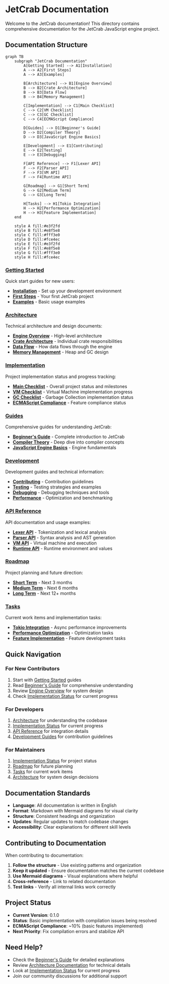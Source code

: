 # JetCrab Documentation

Welcome to the JetCrab documentation! This directory contains comprehensive documentation for the JetCrab JavaScript engine project.

## Documentation Structure

```mermaid
graph TB
    subgraph "JetCrab Documentation"
        A[Getting Started] --> A1[Installation]
        A --> A2[First Steps]
        A --> A3[Examples]
        
        B[Architecture] --> B1[Engine Overview]
        B --> B2[Crate Architecture]
        B --> B3[Data Flow]
        B --> B4[Memory Management]
        
        C[Implementation] --> C1[Main Checklist]
        C --> C2[VM Checklist]
        C --> C3[GC Checklist]
        C --> C4[ECMAScript Compliance]
        
        D[Guides] --> D1[Beginner's Guide]
        D --> D2[Compiler Theory]
        D --> D3[JavaScript Engine Basics]
        
        E[Development] --> E1[Contributing]
        E --> E2[Testing]
        E --> E3[Debugging]
        
        F[API Reference] --> F1[Lexer API]
        F --> F2[Parser API]
        F --> F3[VM API]
        F --> F4[Runtime API]
        
        G[Roadmap] --> G1[Short Term]
        G --> G2[Medium Term]
        G --> G3[Long Term]
        
        H[Tasks] --> H1[Tokio Integration]
        H --> H2[Performance Optimization]
        H --> H3[Feature Implementation]
    end
    
    style A fill:#e3f2fd
    style B fill:#e8f5e8
    style C fill:#fff3e0
    style D fill:#fce4ec
    style E fill:#e3f2fd
    style F fill:#e8f5e8
    style G fill:#fff3e0
    style H fill:#fce4ec
```

### [Getting Started](./getting-started/)
Quick start guides for new users:
- **[Installation](./getting-started/installation.md)** - Set up your development environment
- **[First Steps](./getting-started/first-steps.md)** - Your first JetCrab project
- **[Examples](./getting-started/examples.md)** - Basic usage examples

### [Architecture](./architecture/)
Technical architecture and design documents:
- **[Engine Overview](./architecture/engine-overview.md)** - High-level architecture
- **[Crate Architecture](./architecture/crate-architecture.md)** - Individual crate responsibilities
- **[Data Flow](./architecture/data-flow.md)** - How data flows through the engine
- **[Memory Management](./architecture/memory-management.md)** - Heap and GC design

### [Implementation](./implementation/)
Project implementation status and progress tracking:
- **[Main Checklist](./implementation/main-checklist.md)** - Overall project status and milestones
- **[VM Checklist](./implementation/vm-checklist.md)** - Virtual Machine implementation progress
- **[GC Checklist](./implementation/gc-checklist.md)** - Garbage Collection implementation status
- **[ECMAScript Compliance](./implementation/ecmascript-compliance.md)** - Feature compliance status

### [Guides](./guides/)
Comprehensive guides for understanding JetCrab:
- **[Beginner's Guide](./guides/beginners-guide.md)** - Complete introduction to JetCrab
- **[Compiler Theory](./guides/compiler-theory.md)** - Deep dive into compiler concepts
- **[JavaScript Engine Basics](./guides/javascript-engine-basics.md)** - Engine fundamentals

### [Development](./development/)
Development guides and technical information:
- **[Contributing](./development/contributing.md)** - Contribution guidelines
- **[Testing](./development/testing.md)** - Testing strategies and examples
- **[Debugging](./development/debugging.md)** - Debugging techniques and tools
- **[Performance](./development/performance.md)** - Optimization and benchmarking

### [API Reference](./api/)
API documentation and usage examples:
- **[Lexer API](./api/lexer-api.md)** - Tokenization and lexical analysis
- **[Parser API](./api/parser-api.md)** - Syntax analysis and AST generation
- **[VM API](./api/vm-api.md)** - Virtual machine and execution
- **[Runtime API](./api/runtime-api.md)** - Runtime environment and values

### [Roadmap](./roadmap/)
Project planning and future direction:
- **[Short Term](./roadmap/short-term.md)** - Next 3 months
- **[Medium Term](./roadmap/medium-term.md)** - Next 6 months
- **[Long Term](./roadmap/long-term.md)** - Next 12+ months

### [Tasks](./tasks/)
Current work items and implementation tasks:
- **[Tokio Integration](./tasks/tokio-integration-task.md)** - Async performance improvements
- **[Performance Optimization](./tasks/performance-optimization.md)** - Optimization tasks
- **[Feature Implementation](./tasks/feature-implementation.md)** - Feature development tasks

## Quick Navigation

### For New Contributors
1. Start with [Getting Started](./getting-started/) guides
2. Read [Beginner's Guide](./guides/beginners-guide.md) for comprehensive understanding
3. Review [Engine Overview](./architecture/engine-overview.md) for system design
4. Check [Implementation Status](./implementation/main-checklist.md) for current progress

### For Developers
1. [Architecture](./architecture/) for understanding the codebase
2. [Implementation Status](./implementation/) for current progress
3. [API Reference](./api/) for integration details
4. [Development Guides](./development/) for contribution guidelines

### For Maintainers
1. [Implementation Status](./implementation/) for project status
2. [Roadmap](./roadmap/) for future planning
3. [Tasks](./tasks/) for current work items
4. [Architecture](./architecture/) for system design decisions

## Documentation Standards

- **Language**: All documentation is written in English
- **Format**: Markdown with Mermaid diagrams for visual clarity
- **Structure**: Consistent headings and organization
- **Updates**: Regular updates to match codebase changes
- **Accessibility**: Clear explanations for different skill levels

## Contributing to Documentation

When contributing to documentation:

1. **Follow the structure** - Use existing patterns and organization
2. **Keep it updated** - Ensure documentation matches the current codebase
3. **Use Mermaid diagrams** - Visual explanations where helpful
4. **Cross-reference** - Link to related documentation
5. **Test links** - Verify all internal links work correctly

## Project Status

- **Current Version**: 0.1.0
- **Status**: Basic implementation with compilation issues being resolved
- **ECMAScript Compliance**: ~10% (basic features implemented)
- **Next Priority**: Fix compilation errors and stabilize API

## Need Help?

- Check the [Beginner's Guide](./guides/beginners-guide.md) for detailed explanations
- Review [Architecture Documentation](./architecture/) for technical details
- Look at [Implementation Status](./implementation/) for current progress
- Join our community discussions for additional support 